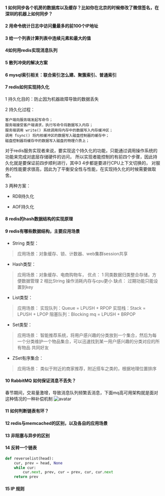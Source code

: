 #### 1 如何同步各个机房的数据库以及缓存？比如你在北京的时候修改了微信签名，在深圳的机器上如何同步？

#### 2 用命令统计日志中访问量最多的前100个IP地址

#### 3 给一个列表计算列表中连续元素和最大的值

#### 4如何用redis实现消息队列

#### 5 散列冲突的解决方案

#### 6 mysql索引相关：联合索引怎么建、聚簇索引、普通索引

#### 7 redis如何实现持久化
1 持久化目的：防止因为机器故障导致的数据丢失

2 持久化过程：

    客户端向服务端发起写命令；
    服务端接受客户端请求，执行写命令将数据写入内存；
    服务端调用 write() 系统调用将内存中的数据写入内存缓冲区；
    调用 fsync() 将内核缓冲区的数据写入磁盘控制器的缓存中；
    磁盘控制器将缓存中的数据写入磁盘的物理介质上；


对于redis服务实现者来说，要实现这个持久化的功能，只能通过调用操作系统的功能来完成对底层存储硬件的访问，
所以实现者能控制的有前四个步骤，因此持久化就是要保证前四步顺利进行，其中3 4步都是要进行CPU上下文切换的，
对服务的性能要求很高，因此为了平衡安全性与性能，在实现持久化的时候需要做取舍。

3 两种方案：

- RDB持久化


- AOF持久化


#### 8 redis的hash数据结构的实现原理

#### 9 redis有哪些数据结构，主要应用场景
- String 类型：
> 应用场景：对象缓存、锁、计数器、web集群session共享

- Hash类型：
> 应用场景：对象缓存、电商购物车，
    优点：
        1 同类数据归类整合存储，方便数据管理
        2 相比String 操作消耗内存与cpu更小
    缺点：
        过期功能只能设置到key

- List类型：
> 应用场景：
    实现队列：Queue = LPUSH + RPOP
    实现栈：Stack = LPUSH + LPOP
    阻塞队列：Blocking mq = LPUSH + BRPOP

- Set类型：
> 应用场景：
    智能推荐系统，将用户感兴趣的分类放到一个集合，然后为每一个分类维护一个物品集合，可以迅速找到某一用户感兴趣的分类对应的所有物品
    共同好友

- ZSet有序集合：
> 应用场景：
    类似于附近的商家推荐，附近搭车之类的，根据地理位置排序


#### 10 RabbitMQ 如何保证消息不丢失？
春节期间，交易量激增，导致消息队列频繁丢消息，下面mq高可用架构就是面对这种情况的一种补偿机制
![avatar](https://pic.pospre.com/pic/mq_redis.jpg)

#### 11 如何判断链表有环？

#### 12 redis与memcached的区别，以及各自的应用场景

#### 13 非阻塞与异步的区别

#### 14 反转一个链表


```python
def reverselist(head):
    cur, prev = head, None
    while cur:
        cur.next, prev, cur = prev, cur, cur.next
    return prev
```
#### 15 IP 规则
